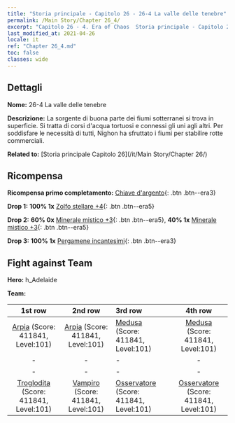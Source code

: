 ```yaml
---
title: "Storia principale - Capitolo 26 - 26-4 La valle delle tenebre"
permalink: /Main Story/Chapter 26_4/
excerpt: "Capitolo 26 - 4. Era of Chaos  Storia principale - Capitolo 26_4. 26-4 La valle delle tenebre"
last_modified_at: 2021-04-26
locale: it
ref: "Chapter 26_4.md"
toc: false
classes: wide
---
```


## Dettagli

 **Nome:** 26-4 La valle delle tenebre

 **Descrizione:** La sorgente di buona parte dei fiumi sotterranei si trova in superficie. Si tratta di corsi d'acqua tortuosi e connessi gli uni agli altri. Per soddisfare le necessità di tutti, Nighon ha sfruttato i fiumi per stabilire rotte commerciali.

 **Related to:** [Storia principale Capitolo 26](/it/Main Story/Chapter 26/)

## Ricompensa

 **Ricompensa primo completamento:** [Chiave d'argento](/ItemsIT/con_693/){: .btn .btn--era3}

 **Drop 1:** **100% 1x** [Zolfo stellare +4](/ItemsIT/mat_92/){: .btn .btn--era5}

 **Drop 2:** **60% 0x** [Minerale mistico +3](/ItemsIT/mat_82/){: .btn .btn--era5}, **40% 1x** [Minerale mistico +3](/ItemsIT/mat_82/){: .btn .btn--era5}

 **Drop 3:** **100% 1x** [Pergamene incantesimi](/ItemsIT/con_694/){: .btn .btn--era3}


## Fight against Team
 **Hero:** h_Adelaide

 **Team:**


  | 1st row | 2nd row | 3rd row | 4th row |
  |:----:|:----:|:----|:----:|
  | [Arpia](/it/units/Harpy/) (Score: 411841, Level:101)  | [Arpia](/it/units/Harpy/) (Score: 411841, Level:101)  | [Medusa](/it/units/Medusa/) (Score: 411841, Level:101)  | [Medusa](/it/units/Medusa/) (Score: 411841, Level:101)  |
  | - | - | - | - |
  | - | - | - | - |
  | [Troglodita](/it/units/Troglodyte/) (Score: 411841, Level:101)  | [Vampiro](/it/units/Vampire/) (Score: 411841, Level:101)  | [Osservatore](/it/units/Beholder/) (Score: 411841, Level:101)  | [Osservatore](/it/units/Beholder/) (Score: 411841, Level:101)  |


